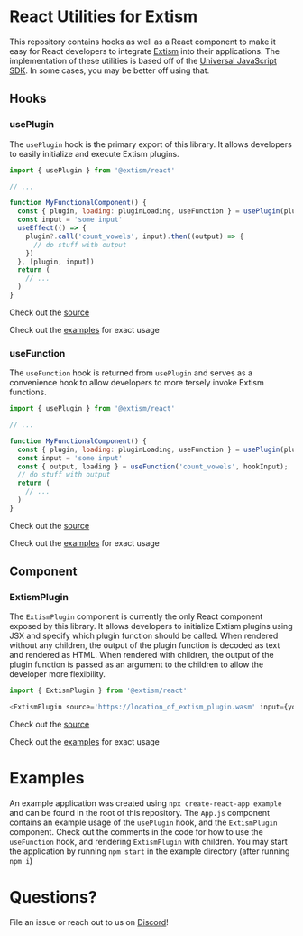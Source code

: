 # React Utilities for Extism

This repository contains hooks as well as a React component to make it easy for React developers to integrate [Extism](https://extism.org/) into their applications. The implementation of these utilities is based off of the [Universal JavaScript SDK](https://github.com/extism/js-sdk). In some cases, you may be better off using that.

## Hooks

### usePlugin

The `usePlugin` hook is the primary export of this library. It allows developers to easily initialize and execute Extism plugins.

```js
import { usePlugin } from '@extism/react'

// ...

function MyFunctionalComponent() {
  const { plugin, loading: pluginLoading, useFunction } = usePlugin(pluginSource, { useWasi: true })
  const input = 'some input'
  useEffect(() => {
    plugin?.call('count_vowels', input).then((output) => {
      // do stuff with output
    })
  }, [plugin, input])
  return (
    // ...
  )
}
```
Check out the [source](https://github.com/extism/react/blob/f8f6c32f70c45dbe68484169debdf285e3fcd44d/src/index.tsx#L40-L59)

Check out the [examples](https://github.com/extism/react/blob/main/example/src/App.js) for exact usage

### useFunction

The `useFunction` hook is returned from `usePlugin` and serves as a convenience hook to allow developers to more tersely invoke Extism functions.

```js
import { usePlugin } from '@extism/react'

// ...

function MyFunctionalComponent() {
  const { plugin, loading: pluginLoading, useFunction } = usePlugin(pluginSource, { useWasi: true })
  const input = 'some input'
  const { output, loading } = useFunction('count_vowels', hookInput);
  // do stuff with output
  return (
    // ...
  )
}
```
Check out the [source](https://github.com/extism/react/blob/f8f6c32f70c45dbe68484169debdf285e3fcd44d/src/index.tsx#L61-L76)

Check out the [examples](https://github.com/extism/react/blob/main/example/src/App.js) for exact usage

## Component

### ExtismPlugin

The `ExtismPlugin` component is currently the only React component exposed by this library. It allows developers to initialize Extism plugins using JSX and specify which plugin function should be called. When rendered without any children, the output of the plugin function is decoded as text and rendered as HTML. When rendered with children, the output of the plugin function is passed as an argument to the children to allow the developer more flexibility.

```js
import { ExtismPlugin } from '@extism/react'

<ExtismPlugin source='https://location_of_extism_plugin.wasm' input={yourInput} functionName='some_function_name' />

```

Check out the [source](https://github.com/extism/react/blob/f8f6c32f70c45dbe68484169debdf285e3fcd44d/src/index.tsx#L104-L130)

Check out the [examples](https://github.com/extism/react/blob/main/example/src/App.js) for exact usage

# Examples

An example application was created using `npx create-react-app example` and can be found in the root of this repository. The `App.js` component contains an example usage of the `usePlugin` hook, and the `ExtismPlugin` component. Check out the comments in the code for how to use the `useFunction` hook, and rendering `ExtismPlugin` with children.  You may start the application by running `npm start` in the example directory (after running `npm i`)

# Questions?

File an issue or reach out to us on [Discord](https://extism.org/discord)!
